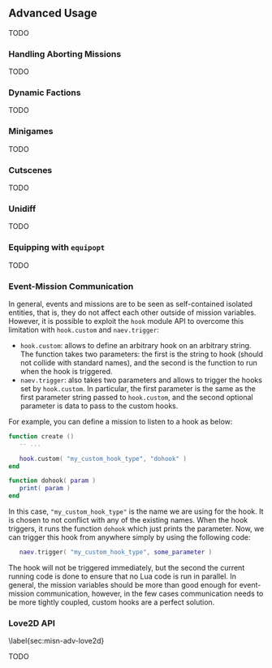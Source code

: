 ## Advanced Usage

TODO

### Handling Aborting Missions

TODO

### Dynamic Factions

TODO

### Minigames

TODO

### Cutscenes

TODO

### Unidiff

TODO

### Equipping with `equipopt`

TODO

### Event-Mission Communication

In general, events and missions are to be seen as self-contained isolated entities, that is, they do not affect each other outside of mission variables. However, it is possible to exploit the `hook` module API to overcome this limitation with `hook.custom` and `naev.trigger`:

* `hook.custom`: allows to define an arbitrary hook on an arbitrary string. The function takes two parameters: the first is the string to hook (should not collide with standard names), and the second is the function to run when the hook is triggered.
* `naev.trigger`: also takes two parameters and allows to trigger the hooks set by `hook.custom`. In particular, the first parameter is the same as the first parameter string passed to `hook.custom`, and the second optional parameter is data to pass to the custom hooks.

For example, you can define a mission to listen to a hook as below:

```lua
function create ()
   -- ...

   hook.custom( "my_custom_hook_type", "dohook" )
end

function dohook( param )
   print( param )
end
```

In this case, `"my_custom_hook_type"` is the name we are using for the hook. It is chosen to not conflict with any of the existing names. When the hook triggers, it runs the function `dohook` which just prints the parameter. Now, we can trigger this hook from anywhere simply by using the following code:

```lua
   naev.trigger( "my_custom_hook_type", some_parameter )
```

The hook will not be triggered immediately, but the second the current running code is done to ensure that no Lua code is run in parallel. In general, the mission variables should be more than good enough for event-mission communication, however, in the few cases communication needs to be more tightly coupled, custom hooks are a perfect solution.

### Love2D API
\label{sec:misn-adv-love2d}

TODO
